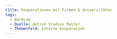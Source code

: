 ```yaml
---
title: Kooperationen mit Firmen & Universitäten
tags:
  - BackLog
  - Quelle: Aktive Studies Master
  - Themenfeld: Externe Kooperation
---
```

